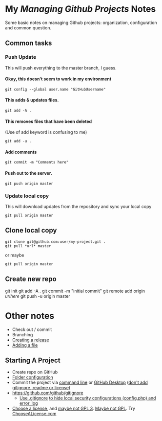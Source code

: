 # My *Managing Github Projects* Notes
Some basic notes on managing Github projects: organization, configuration and common question.

## Common tasks

### Push Update
This will push everything to the master branch, I guess.

#### Okay, this doesn't seem to work in my environment
```
git config --global user.name "GitHubUsername"
```

#### This adds & updates files.
```
git add -A .
```

#### This removes files that have been deleted
(Use of add keyword is confusing to me)
```
git add -u .
```

#### Add comments
```
git commit -m "Comments here"
```

#### Push out to the server.
```
git push origin master
```

### Update local copy
This will download updates from the repository and sync your local copy

```git pull origin master```


## Clone local copy
```
git clone git@github.com:user/my-project.git .
git pull *url* master
```
or maybe
```
git pull origin master
```

## Create new repo
git init
git add -A .
git commit -m "initial commit"
git remote add origin _urlhere_
git push -u origin master


# Other notes

* Check out / commit
* Branching
* [Creating a release](https://help.github.com/articles/creating-releases/)
* [Adding a file](https://help.github.com/articles/adding-a-file-to-a-repository-using-the-command-line/)

## Starting A Project
* Create repo on GitHub
* [Folder configuration](https://github.com/kriasoft/Folder-Structure-Conventions)
* Commit the project via [command line](https://help.github.com/articles/adding-an-existing-project-to-github-using-the-command-line/) or [GitHub Desktop](https://help.github.com/articles/adding-an-existing-project-to-github-using-the-command-line/) ([don't add gitignore, readme or license](https://help.github.com/articles/adding-an-existing-project-to-github-using-the-command-line/))
* https://github.com/github/gitignore
  * [Use .gitignore](https://git-scm.com/docs/gitignore) [to hide local security configurations (config.php) and error_log](https://stackoverflow.com/a/3319626)
* [Choose a license](https://help.github.com/articles/licensing-a-repository/), and [maybe not GPL 3](https://www.cnet.com/news/torvalds-no-gpl-3-for-linux/). [Maybe not GPL](http://lucumr.pocoo.org/2009/2/12/are-you-sure-you-want-to-use-gpl/). Try [ChooseALicense.com](https://choosealicense.com/)

